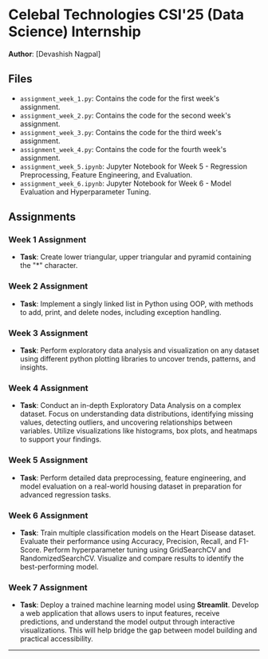 # Celebal Technologies CSI'25 (Data Science) Internship

**Author**: [Devashish Nagpal]

## Files
- `assignment_week_1.py`: Contains the code for the first week's assignment.
- `assignment_week_2.py`: Contains the code for the second week's assignment.
- `assignment_week_3.py`: Contains the code for the third week's assignment.
- `assignment_week_4.py`: Contains the code for the fourth week's assignment.
- `assignment_week_5.ipynb`: Jupyter Notebook for Week 5 - Regression Preprocessing, Feature Engineering, and Evaluation.
- `assignment_week_6.ipynb`: Jupyter Notebook for Week 6 - Model Evaluation and Hyperparameter Tuning.

## Assignments

### Week 1 Assignment
- **Task**: Create lower triangular, upper triangular and pyramid containing the "*" character.

### Week 2 Assignment
- **Task**: Implement a singly linked list in Python using OOP, with methods to add, print, and delete nodes, including exception handling.

### Week 3 Assignment
- **Task**: Perform exploratory data analysis and visualization on any dataset using different python plotting libraries to uncover trends, patterns, and insights.

### Week 4 Assignment
- **Task**: Conduct an in-depth Exploratory Data Analysis on a complex dataset. Focus on understanding data distributions, identifying missing values, detecting outliers, and uncovering relationships between variables. Utilize visualizations like histograms, box plots, and heatmaps to support your findings.

### Week 5 Assignment
- **Task**: Perform detailed data preprocessing, feature engineering, and model evaluation on a real-world housing dataset in preparation for advanced regression tasks. 

### Week 6 Assignment
- **Task**: Train multiple classification models on the Heart Disease dataset. Evaluate their performance using Accuracy, Precision, Recall, and F1-Score. Perform hyperparameter tuning using GridSearchCV and RandomizedSearchCV. Visualize and compare results to identify the best-performing model.

### Week 7 Assignment
- **Task**: Deploy a trained machine learning model using **Streamlit**. Develop a web application that allows users to input features, receive predictions, and understand the model output through interactive visualizations. This will help bridge the gap between model building and practical accessibility.

---


